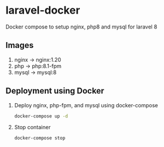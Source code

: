 # laravel-docker
Docker compose to setup nginx, php8 and mysql for laravel 8

## Images
1. nginx → nginx:1.20
2. php → php:8.1-fpm
3. mysql → mysql:8

## Deployment using Docker
1. Deploy nginx, php-fpm, and mysql using docker-compose
    ```bash
    docker-compose up -d
    ```
2. Stop container
    ```bash
    docker-compose stop
    ```

